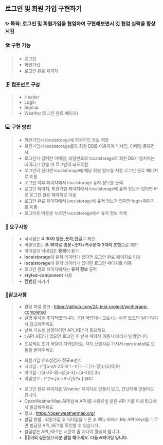 ## 로그인 및 회원 가입 구현하기

### ✨ 목적: 로그인 및 회원가입을 협업하여 구현해보면서 깃 협업 실력을 향상시킴

### 🛠 구현 기능 
> - 로그인
> - 회원가입
> - 로그인 완료 페이지

### 🗜 컴포넌트 구성
> - Header
> - Login
> - Signup
> - Weather(로그인 완료 페이지)

### 💻 구현 방법
> - 회원가입시 localstorage에 회원가입 정보 저장
> - 회원가입시 localstorage를의 회원 DB를 이용하여 닉네임, 이메일 중복검사 
> - 로그인시 입력한 이메일, 비밀번호와 localstorage의 회원 DB가 일치하는 데이터가 있을 때 로그인이 되도록함
> - 로그인이 된다면 localstorage에 해당 회원 정보를 저장 로그인 완료 페이지로 이동
> - 로그인 이후 페이지에서 localstorage 유저 정보를 출력
> - 로그인 페이지, 회원가입 페이지에서 localstorage에 유저 정보가 있다면 바로 로그인 완료 페이지로 이동
> - 로그인 완료 페이지에서 localstorage에 유저 정보가 없다면 login 페이지로 이동
> - 로그아웃 버튼을 누르면 localstorage에서 유저 정보 삭제

### 📃 요구사항
> - 닉네임은 **4-10자 영문,숫자,한글**로 제한
> - 비밀번호는 **8-16자로 영문+숫자+특수문자 3자리 조합**으로 제한
> - 이메일과 닉네임은 **중복**이 불가
> - **localstorage**에 유저 데이터가 있다면 로그인 완료 페이지로 이동
> - **localstorage**에 유저 데이터가 없다면 로그인 페이지로 이동
> - 로그인 완료 페이지에서는 **유저 정보** 출력
> - **styled-component** 사용
> - **컨벤션** 지키기

### 📌참고사항 
> - 완성 파일 링크 : https://github.com/24-test-project/wetherapp-completed
> - 설명 주석을 추가하였습니다. 구현 어렵거나 모르시는 부분 있으면 일단 여기서 참고해주세요.
> - 날씨 기능을 실행하려면 API_KEY가 필요해요.
> - ❗ API_KEY가 없으면 로그인 후 날씨 페이지 이동시 에러가 발생합니다.
> - 프로젝트 초기 세팅이 되어있어요. 각자 브랜치로 가셔서 npm install로 모듈을 받아주세요.

> - 회원가입 유효성검사 정규표현식
> - 닉네임 : /^([a-zA-Z0-9ㄱ-ㅎ|ㅏ-ㅣ|가-힣]).{3,10}$/
> - 이메일 : /[a-z0-9]+@[a-z]+\.[a-z]{2,3}/
> - 비밀번호 : /^(?=.*[a-zA-Z])(?=.*[!@#$%^*+=-])(?=.*[0-9]).{8,16}$/

> - 로그인 완료 페이지를 Weather 페이지로 만들지 않고, 간단하게 만들어도 됩니다.
> - OpenWeatherMap API(날씨 API)를 사용하실 분은 API 키를 아래 링크에서 발급해주세요.
> - 링크 : https://openweathermap.org/
> - 발급 방법 : 회원가입 후 닉네임을 누른 후 메뉴 바에서 My API Keys를 누르면 발급된 API_KEY를 확인할 수 있습니다. 
> - 발급받은 API_KEY는 시간이 좀 지나야 활성화 됩니다.
> - **🙋‍♂️이외 질문있으시분 말씀 해주세요. 다들 🔥파이팅 입니다.**
